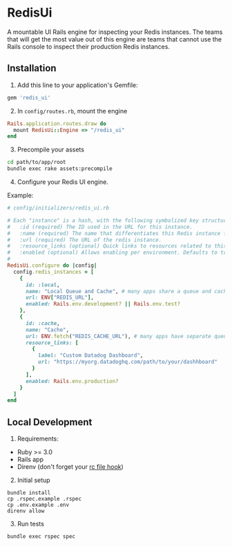 # RedisUi

A mountable UI Rails engine for inspecting your Redis instances. The teams that will get the most value out of this engine are teams that cannot use the Rails console to inspect their production Redis instances.

## Installation

1. Add this line to your application's Gemfile:

```ruby
gem 'redis_ui'
```

2. In `config/routes.rb`, mount the engine

```ruby
Rails.application.routes.draw do
  mount RedisUi::Engine => "/redis_ui"
end
```

3. Precompile your assets

```bash
cd path/to/app/root
bundle exec rake assets:precompile
```

4. Configure your Redis UI engine.

Example:

```ruby
# config/initializers/redis_ui.rb

# Each "instance" is a hash, with the following symbolized key structure:
#   :id (required) The ID used in the URL for this instance.
#   :name (required) The name that differentiates this Redis instance from others.
#   :url (required) The URL of the redis instance.
#   :resource_links (optional) Quick links to resources related to this instance.
#   :enabled (optional) Allows enabling per environment. Defaults to true.
#
RedisUi.configure do |config|
  config.redis_instances = [
    {
      id: :local,
      name: "Local Queue and Cache", # many apps share a queue and cache Redis locally
      url: ENV["REDIS_URL"],
      enabled: Rails.env.development? || Rails.env.test?
    },
    {
      id: :cache,
      name: "Cache",
      url: ENV.fetch("REDIS_CACHE_URL"), # many apps have separate queue and cache Redis instances in production
      resource_links: [
        {
          label: "Custom Datadog Dashboard",
          url: "https://myorg.datadoghq.com/path/to/your/dashhboard"
        }
      ],
      enabled: Rails.env.production?
    }
  ]
end
```

## Local Development

1. Requirements:

- Ruby >= 3.0
- Rails app
- Direnv (don't forget your [rc file hook](https://direnv.net/docs/installation.html))

2. Initial setup

```
bundle install
cp .rspec.example .rspec
cp .env.example .env
direnv allow
```

3. Run tests

```
bundle exec rspec spec
```

